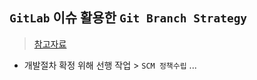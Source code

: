 ## `GitLab` 이슈 활용한 `Git Branch Strategy`
> [참고자료](https://waspro.tistory.com/710)
- 개발절차 확정 위해 선행 작업 > `SCM 정책수립`
...
